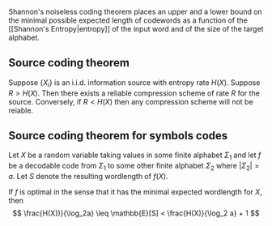 Shannon's noiseless coding theorem places an upper and a lower bound on the minimal possible expected length of codewords as a function of the [[Shannon's Entropy|entropy]] of the input word and of the size of the target alphabet.


## Source coding theorem
Suppose $\{X_i\}$ is an i.i.d. information source with entropy rate $H(X)$. Suppose $R > H(X)$. Then there exists a reliable compression scheme of rate $R$ for the source. Conversely, if $R < H(X)$ then any compression scheme will not be reiable.

## Source coding theorem for symbols codes
Let $X$ be a random variable taking values in some finite alphabet $\Sigma_1$ and let $f$ be a decodable code from $\Sigma_1$ to some other finite alphabet $\Sigma_2$ where $|\Sigma_2| = a$. Let $S$ denote the resulting wordlength of $f(X)$.

If $f$ is optimal in the sense that it has the minimal expected wordlength for $X$, then
$$
\frac{H(X))}{\log_2a} \leq \mathbb{E}[S] < \frac{H(X)}{\log_2 a} + 1
$$

